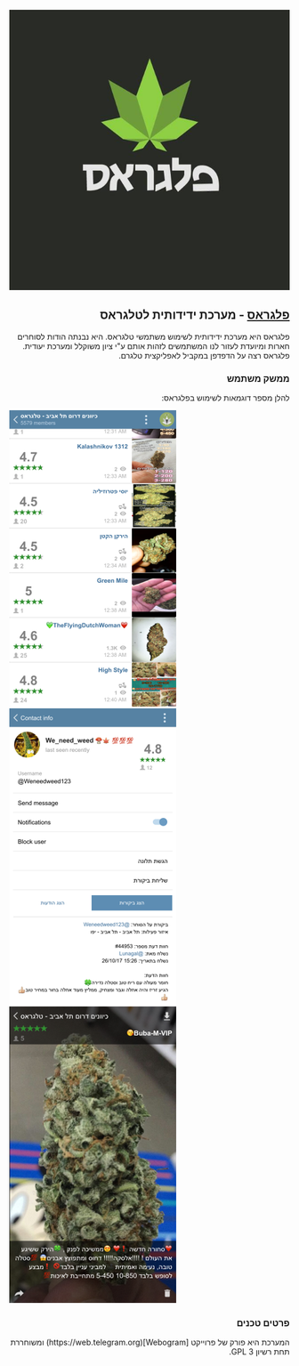 <p align="center">
  <img src="https://github.com/pelegrass/pelegrass/blob/master/app/img/Pelegrass.jpg?raw=true" alt="Pelegrass logo"/>
</p>


## [<div dir='rtl' align='right'>פלגראס](https://pelegrass.github.io) - מערכת ידידותית לטלגראס</div>

<p dir='rtl' align='right'>פלגראס היא מערכת ידידותית לשימוש משתמשי טלגראס. היא נבנתה הודות לסוחרים חארות ומיועדת לעזור לנו המשתמשים לזהות אותם ע"י ציון משוקלל ומערכת יעודית. פלגראס רצה על הדפדפן במקביל לאפליקצית טלגרם.</p>

### <div dir='rtl' align='right'>ממשק משתמש</div>

<p dir='rtl' align='right'>להלן מספר דוגמאות לשימוש בפלגראס:</p>

![Sample screenshot 1](/app/img/screenshot1.png)
![Mobile screenshot 2](/app/img/screenshot2.png)
![Mobile screenshot 3](/app/img/screenshot3.png)


### <div dir='rtl' align='right'>פרטים טכנים</div>


<p dir='rtl' align='right'>המערכת היא פורק של פרוייקט [Webogram](https://web.telegram.org) ומשוחררת תחת רשיון GPL 3. </p>
